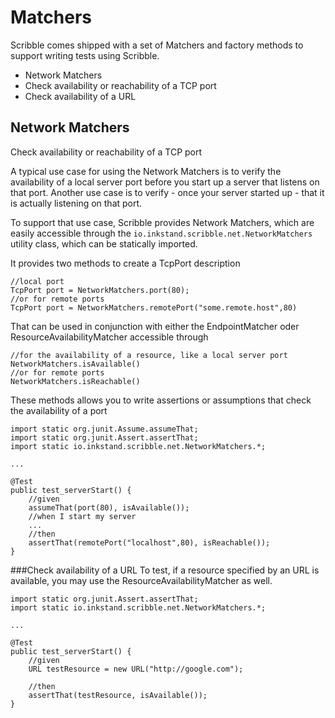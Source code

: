 Matchers
========

Scribble comes shipped with a set of Matchers and factory methods to support writing tests using Scribble.

- Network Matchers
- Check availability or reachability of a TCP port
- Check availability of a URL

Network Matchers
-----------------

Check availability or reachability of a TCP port

A typical use case for using the Network Matchers is to verify the availability of a local server port before you start 
up a server that listens on that port. Another use case is to verify - once your server started up - that it is actually 
listening on that port.

To support that use case, Scribble provides Network Matchers, which are easily accessible through the 
```io.inkstand.scribble.net.NetworkMatchers``` utility class, which can be statically imported.

It provides two methods to create a TcpPort description

    //local port
    TcpPort port = NetworkMatchers.port(80);
    //or for remote ports
    TcpPort port = NetworkMatchers.remotePort("some.remote.host",80)

That can be used in conjunction with either the EndpointMatcher oder ResourceAvailabilityMatcher accessible through

    //for the availability of a resource, like a local server port
    NetworkMatchers.isAvailable()
    //or for remote ports
    NetworkMatchers.isReachable()

These methods allows you to write assertions or assumptions that check the availability of  a port

    import static org.junit.Assume.assumeThat;
    import static org.junit.Assert.assertThat;
    import static io.inkstand.scribble.net.NetworkMatchers.*;
     
    ...
     
    @Test
    public test_serverStart() {
        //given
        assumeThat(port(80), isAvailable());
        //when I start my server
        ...
        //then
        assertThat(remotePort("localhost",80), isReachable());
    }

###Check availability of a URL
To test, if a resource specified by an URL is available, you may use the  ResourceAvailabilityMatcher as well.

    import static org.junit.Assert.assertThat;
    import static io.inkstand.scribble.net.NetworkMatchers.*;
     
    ...
     
    @Test
    public test_serverStart() {
        //given
        URL testResource = new URL("http://google.com");
     
        //then
        assertThat(testResource, isAvailable());
    }

 
